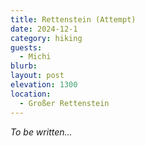```yaml
---
title: Rettenstein (Attempt)
date: 2024-12-1
category: hiking
guests:
  - Michi
blurb:
layout: post
elevation: 1300
location:
  - Großer Rettenstein
---
```


*To be written...*

